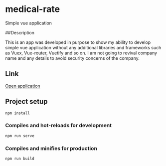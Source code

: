 # medical-rate
Simple vue application

##Description

This is an app was developed in purpose to show my ability to 
develop simple vue application without any additional libraries 
and frameworks such as Vuex, Vue-router, Vuetify and so on. I am not going to 
revival company name and any details to avoid security concerns of the company. 

## Link
[Open application](https://medical-rate-test-app.ey-dev.com/)

## Project setup
```
npm install
```

### Compiles and hot-reloads for development
```
npm run serve
```

### Compiles and minifies for production
```
npm run build
```
